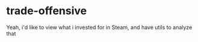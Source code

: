 # trade-offensive
Yeah, i'd like to view what i invested for in Steam, and have utils to analyze that
